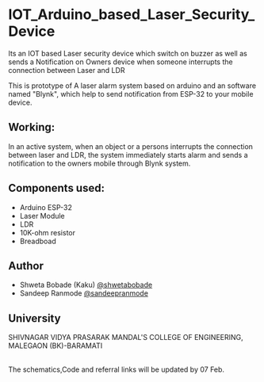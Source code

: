 <H1>IOT_Arduino_based_Laser_Security_Device</H1>
Its an IOT based Laser security device which switch on buzzer as well as sends a Notification on Owners device when someone interrupts the connection between Laser and LDR

This is prototype of A laser alarm system based on arduino and an software named "Blynk",
which help to send notification from ESP-32 to your mobile device.

<h2>Working:</h2><p>
In an active system, when an object or a persons interrupts the connection between laser and
LDR, the system immediately starts alarm and sends a notification to the owners mobile through
Blynk system.

<h2>Components used:</h2>
<ul>
<li>Arduino ESP-32
<li>Laser Module
<li>LDR
<li>10K-ohm resistor
<li>Breadboad
</ul>

<h2>Author</h2>
<ul>
  <li>Shweta Bobade (Kaku)     <a href="https://github.com/shwetabobade">@shwetabobade</a>
  <li>Sandeep Ranmode   <a href="https://github.com/sandeepranmode">@sandeepranmode</a>
</ul>
<h2>University</h2>
SHIVNAGAR VIDYA PRASARAK MANDAL'S
COLLEGE OF ENGINEERING, MALEGAON (BK)-BARAMATI
<br><br><p>
The schematics,Code and referral links will be updated by 07 Feb.
